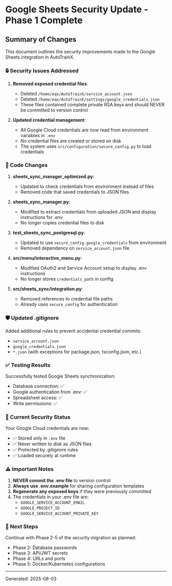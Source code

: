 # Google Sheets Security Update - Phase 1 Complete

## Summary of Changes

This document outlines the security improvements made to the Google Sheets integration in AutoTrainX.

### 🔒 Security Issues Addressed

1. **Removed exposed credential files**:
   - Deleted `/home/eqx/AutoTrainX/service_account.json`
   - Deleted `/home/eqx/AutoTrainX/settings/google_credentials.json`
   - These files contained complete private RSA keys and should NEVER be committed to version control

2. **Updated credential management**:
   - All Google Cloud credentials are now read from environment variables in `.env`
   - No credential files are created or stored on disk
   - The system uses `src/configuration/secure_config.py` to load credentials

### 📝 Code Changes

1. **sheets_sync_manager_optimized.py**:
   - Updated to check credentials from environment instead of files
   - Removed code that saved credentials to JSON files

2. **sheets_sync_manager.py**:
   - Modified to extract credentials from uploaded JSON and display instructions for .env
   - No longer copies credential files to disk

3. **test_sheets_sync_postgresql.py**:
   - Updated to use `secure_config.google_credentials` from environment
   - Removed dependency on `service_account.json` file

4. **src/menu/interactive_menu.py**:
   - Modified OAuth2 and Service Account setup to display .env instructions
   - No longer stores `credentials_path` in config

5. **src/sheets_sync/integration.py**:
   - Removed references to credential file paths
   - Already uses `secure_config` for authentication

### 🛡️ Updated .gitignore

Added additional rules to prevent accidental credential commits:
- `service_account.json`
- `google_credentials.json`
- `*.json` (with exceptions for package.json, tsconfig.json, etc.)

### ✅ Testing Results

Successfully tested Google Sheets synchronization:
- Database connection: ✅
- Google authentication from .env: ✅
- Spreadsheet access: ✅
- Write permissions: ✅

### 🔐 Current Security Status

Your Google Cloud credentials are now:
- ✅ Stored only in `.env` file
- ✅ Never written to disk as JSON files
- ✅ Protected by .gitignore rules
- ✅ Loaded securely at runtime

### ⚠️ Important Notes

1. **NEVER commit the .env file** to version control
2. **Always use .env.example** for sharing configuration templates
3. **Regenerate any exposed keys** if they were previously committed
4. The credentials in your .env file are:
   - `GOOGLE_SERVICE_ACCOUNT_EMAIL`
   - `GOOGLE_PROJECT_ID`
   - `GOOGLE_SERVICE_ACCOUNT_PRIVATE_KEY`

### 🚀 Next Steps

Continue with Phase 2-5 of the security migration as planned:
- Phase 2: Database passwords
- Phase 3: API/JWT secrets
- Phase 4: URLs and ports
- Phase 5: Docker/Kubernetes configurations

---

Generated: 2025-08-03